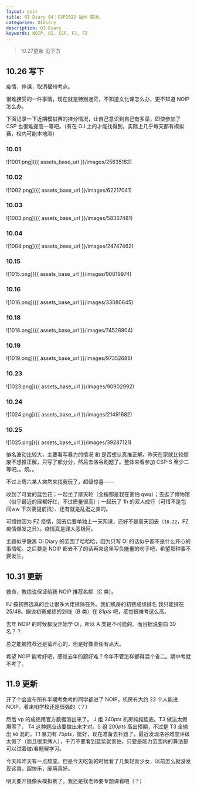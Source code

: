 ```yaml
---
layout: post
title: OI Diary 04：CSP2022 福州 取消。
categories: OIDiary
description: OI Diary
keywords: NOIP, OI, CSP, FJ, FZ
---
```


> 10.27更新 见下方

## 10.26 写下

疫情，停课，取消福州考点。

很难接受的一件事情，现在就是特别迷茫，不知道文化课怎么办，更不知道 NOIP 怎么办。

下面记录一下近期模拟赛的挂分情况，让自己意识到自己有多菜，即使参加了 CSP 也很难提高一等吧。（有在 OJ 上的才能找得到，实际上几乎每天都有模拟赛，校内可能本地测）

### 10.01

![1001.png]({{ assets_base_url }}/images/25635182)

### 10.02

![1002.png]({{ assets_base_url }}/images/62217041)

### 10.03

![1003.png]({{ assets_base_url }}/images/58367481)

### 10.04

![1004.png]({{ assets_base_url }}/images/24747462)

### 10.15

![1015.png]({{ assets_base_url }}/images/90019974)

### 10.16

![1016.png]({{ assets_base_url }}/images/33080645) 

### 10.18

![1018.png]({{ assets_base_url }}/images/74528904)

### 10.19

![1019.png]({{ assets_base_url }}/images/97352686)

### 10.23

![1023.png]({{ assets_base_url }}/images/90902992)

### 10.24

![1024.png]({{ assets_base_url }}/images/21491682)

### 10.25

![1025.png]({{ assets_base_url }}/images/39287121)

排名波动比较大，主要看写暴力的情况 和 是否想认真推正解。昨天在家就比较颓废不想推正解，只写了部分分，然后去洛谷刷题了。整体来看参加 CSP-S 至少二等吧。。烦。。

不过上周六某人突然来找我玩了，超级惊喜——

收到了可爱的蓝色花；一起坐了摩天轮（全程都是我在害怕 qwq）；去逛了博物馆（似乎最近的展都好红，不过质量很高）；一起玩了 1h 的双人成行（可惜不是包间ww 下次要提前找）、还有就是乱逛之类的。

可惜她因为 FZ 疫情，回去后要单独上一天网课，还好不是周天回去（`10.22`，FZ 疫情爆发之日）。疫情真是罪大恶极阿。

主题似乎脱离 OI Diary 的范围了哈哈哈，因为只写 OI 的话似乎都不是什么开心的事情呢。之后要是 NOIP 都去不了的话再来这里写负能量的句子吧，希望那种事不要发生。

## 10.31 更新

救命，教练说保证给我 NOIP 推荐名额（C 类）。

FJ 按初赛选真的会让很多大佬排除在外。我们机房的初赛成绩排名 我只能排在 $25/49$。据说初赛成绩的划线（B 类）在 $81pts$ 吧，感觉很难考这么高。

去年 NOIP 的时候都没开始学 OI，所以 A 类是不可能的。而且据说要前 $30$ 名？？

总之能被推荐还是蛮开心的，但是好像责任有点大。

希望 NOIP 能考好吧，感觉去年的题好难？今年不管怎样都得混个省二。期中考就不考了。

## 11.9 更新

开了个会宣布所有半期考免考的同学都进了 NOIP。机房有大约 $22$ 个人能进 NOIP，看来咱学校还是很强的（？）

然后 vp 的成绩用官方数据测出来了。 J 组 $240pts$ 机房纯纯垫底。T3 做法太假爆零了， T4 这种题应该要做出来才对。S 组 $200pts$ 高出预期，不过是 T3 全输出 `NO` 混的。T1 暴力有 $75pts$，挺好，现在准备去补题了，最近发现洛谷难度评级太假了（而且很束缚人），千万不要看到蓝紫就害怕，只要是能力范围内的算法都可以试着做/看题解学习。

今天和昨天有一点颓废。但是今天吃饭的时候看了几集轻音少女，以前怎么就没发现这番，超快乐，废萌真好。

明天要开摄像头模拟赛了。我还是找老师要专题课看吧（？）